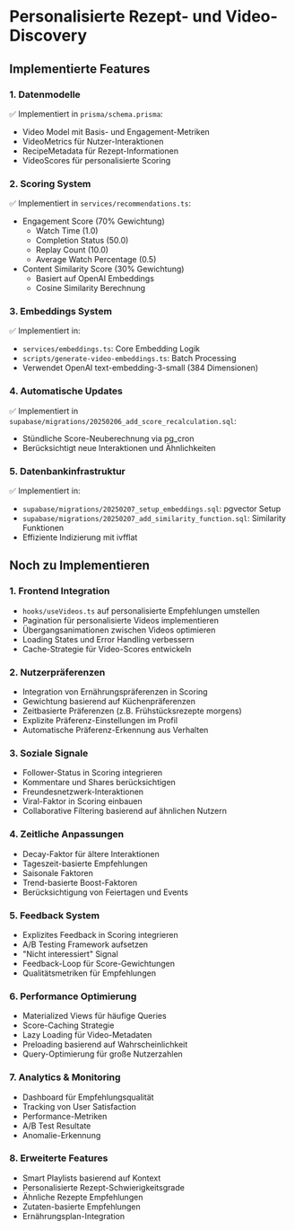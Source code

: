 # Personalisierte Rezept- und Video-Discovery

## Implementierte Features

### 1. Datenmodelle
✅ Implementiert in `prisma/schema.prisma`:
- Video Model mit Basis- und Engagement-Metriken
- VideoMetrics für Nutzer-Interaktionen
- RecipeMetadata für Rezept-Informationen
- VideoScores für personalisierte Scoring

### 2. Scoring System
✅ Implementiert in `services/recommendations.ts`:
- Engagement Score (70% Gewichtung)
  - Watch Time (1.0)
  - Completion Status (50.0)
  - Replay Count (10.0)
  - Average Watch Percentage (0.5)
- Content Similarity Score (30% Gewichtung)
  - Basiert auf OpenAI Embeddings
  - Cosine Similarity Berechnung

### 3. Embeddings System
✅ Implementiert in:
- `services/embeddings.ts`: Core Embedding Logik
- `scripts/generate-video-embeddings.ts`: Batch Processing
- Verwendet OpenAI text-embedding-3-small (384 Dimensionen)

### 4. Automatische Updates
✅ Implementiert in `supabase/migrations/20250206_add_score_recalculation.sql`:
- Stündliche Score-Neuberechnung via pg_cron
- Berücksichtigt neue Interaktionen und Ähnlichkeiten

### 5. Datenbankinfrastruktur
✅ Implementiert in:
- `supabase/migrations/20250207_setup_embeddings.sql`: pgvector Setup
- `supabase/migrations/20250207_add_similarity_function.sql`: Similarity Funktionen
- Effiziente Indizierung mit ivfflat

## Noch zu Implementieren

### 1. Frontend Integration
- `hooks/useVideos.ts` auf personalisierte Empfehlungen umstellen
- Pagination für personalisierte Videos implementieren
- Übergangsanimationen zwischen Videos optimieren
- Loading States und Error Handling verbessern
- Cache-Strategie für Video-Scores entwickeln

### 2. Nutzerpräferenzen
- Integration von Ernährungspräferenzen in Scoring
- Gewichtung basierend auf Küchenpräferenzen
- Zeitbasierte Präferenzen (z.B. Frühstücksrezepte morgens)
- Explizite Präferenz-Einstellungen im Profil
- Automatische Präferenz-Erkennung aus Verhalten

### 3. Soziale Signale
- Follower-Status in Scoring integrieren
- Kommentare und Shares berücksichtigen
- Freundesnetzwerk-Interaktionen
- Viral-Faktor in Scoring einbauen
- Collaborative Filtering basierend auf ähnlichen Nutzern

### 4. Zeitliche Anpassungen
- Decay-Faktor für ältere Interaktionen
- Tageszeit-basierte Empfehlungen
- Saisonale Faktoren
- Trend-basierte Boost-Faktoren
- Berücksichtigung von Feiertagen und Events

### 5. Feedback System
- Explizites Feedback in Scoring integrieren
- A/B Testing Framework aufsetzen
- "Nicht interessiert" Signal
- Feedback-Loop für Score-Gewichtungen
- Qualitätsmetriken für Empfehlungen

### 6. Performance Optimierung
- Materialized Views für häufige Queries
- Score-Caching Strategie
- Lazy Loading für Video-Metadaten
- Preloading basierend auf Wahrscheinlichkeit
- Query-Optimierung für große Nutzerzahlen

### 7. Analytics & Monitoring
- Dashboard für Empfehlungsqualität
- Tracking von User Satisfaction
- Performance-Metriken
- A/B Test Resultate
- Anomalie-Erkennung

### 8. Erweiterte Features
- Smart Playlists basierend auf Kontext
- Personalisierte Rezept-Schwierigkeitsgrade
- Ähnliche Rezepte Empfehlungen
- Zutaten-basierte Empfehlungen
- Ernährungsplan-Integration
